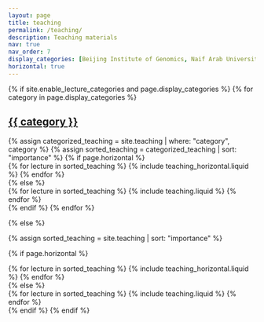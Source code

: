 ```yaml
---
layout: page
title: teaching
permalink: /teaching/
description: Teaching materials
nav: true
nav_order: 7
display_categories: [Beijing Institute of Genomics, Naif Arab University for Security Sciences]
horizontal: true
---
```


<!-- pages/teaching.md -->
<div class="teaching">
{% if site.enable_lecture_categories and page.display_categories %}
  <!-- Display categorized teaching -->
  {% for category in page.display_categories %}
  <a id="{{ category }}" href=".#{{ category }}">
    <h2 class="category">{{ category }}</h2>
  </a>
  {% assign categorized_teaching = site.teaching | where: "category", category %}
  {% assign sorted_teaching = categorized_teaching | sort: "importance" %}
  <!-- Generate cards for each lecture -->
  {% if page.horizontal %}
  <div class="container">
    <div class="row row-cols-1">
    {% for lecture in sorted_teaching %}
      {% include teaching_horizontal.liquid %}
    {% endfor %}
    </div>
  </div>
  {% else %}
  <div class="row row-cols-1 row-cols-md-3">
    {% for lecture in sorted_teaching %}
      {% include teaching.liquid %}
    {% endfor %}
  </div>
  {% endif %}
  {% endfor %}

{% else %}

<!-- Display teaching without categories -->

{% assign sorted_teaching = site.teaching | sort: "importance" %}

  <!-- Generate cards for each lecture -->

{% if page.horizontal %}

  <div class="container">
    <div class="row row-cols-1 row-cols-md-2">
    {% for lecture in sorted_teaching %}
      {% include teaching_horizontal.liquid %}
    {% endfor %}
    </div>
  </div>
  {% else %}
  <div class="row row-cols-1 row-cols-md-3">
    {% for lecture in sorted_teaching %}
      {% include teaching.liquid %}
    {% endfor %}
  </div>
  {% endif %}
{% endif %}
</div>
